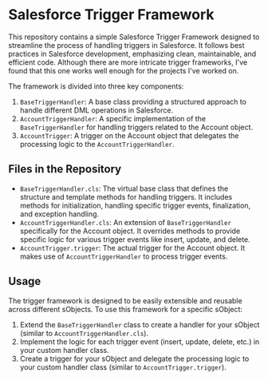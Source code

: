 # Salesforce Trigger Framework

This repository contains a simple Salesforce Trigger Framework designed to streamline the process of handling triggers in Salesforce. It follows best practices in Salesforce development, emphasizing clean, maintainable, and efficient code. Although there are more intricate trigger frameworks, I've found that this one works well enough for the projects I've worked on.

The framework is divided into three key components:

1. `BaseTriggerHandler`: A base class providing a structured approach to handle different DML operations in Salesforce.
2. `AccountTriggerHandler`: A specific implementation of the `BaseTriggerHandler` for handling triggers related to the Account object.
3. `AccountTrigger`: A trigger on the Account object that delegates the processing logic to the `AccountTriggerHandler`.

## Files in the Repository

-   `BaseTriggerHandler.cls`: The virtual base class that defines the structure and template methods for handling triggers. It includes methods for initialization, handling specific trigger events, finalization, and exception handling.
-   `AccountTriggerHandler.cls`: An extension of `BaseTriggerHandler` specifically for the Account object. It overrides methods to provide specific logic for various trigger events like insert, update, and delete.
-   `AccountTrigger.trigger`: The actual trigger for the Account object. It makes use of `AccountTriggerHandler` to process trigger events.

## Usage

The trigger framework is designed to be easily extensible and reusable across different sObjects. To use this framework for a specific sObject:

1. Extend the `BaseTriggerHandler` class to create a handler for your sObject (similar to `AccountTriggerHandler.cls`).
2. Implement the logic for each trigger event (insert, update, delete, etc.) in your custom handler class.
3. Create a trigger for your sObject and delegate the processing logic to your custom handler class (similar to `AccountTrigger.trigger`).
